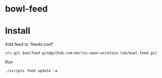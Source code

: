 # bowl-feed

# Install

Add feed to 'feeds.conf'

    src-git bowlfeed git@github.com:berlin-open-wireless-lab/bowl-feed.git

Run

    ./scripts feed update -a

